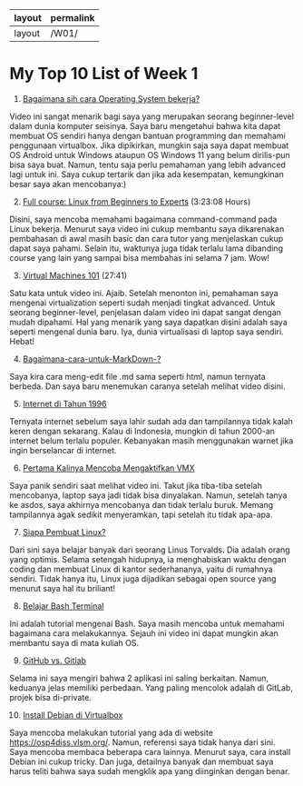 | layout | permalink |
| --- | --- |
| layout | /W01/ |


# My Top 10 List of Week 1

1. [Bagaimana sih cara Operating System bekerja?](https://www.youtube.com/watch?v=6MJUGVFAXKg)

Video ini sangat menarik bagi saya yang merupakan seorang beginner-level dalam dunia komputer seisinya. Saya baru mengetahui bahwa kita dapat membuat OS sendiri hanya dengan bantuan programming dan memahami penggunaan virtualbox. Jika dipikirkan, mungkin saja saya dapat membuat OS Android untuk Windows ataupun OS Windows 11 yang belum dirilis-pun bisa saya buat. Namun, tentu saja perlu pemahaman yang lebih advanced lagi untuk ini. Saya cukup tertarik dan jika ada kesempatan, kemungkinan besar saya akan mencobanya:)

2. [Full course: Linux from Beginners to Experts](https://www.youtube.com/watch?v=2PGnYjbYuUo) (3:23:08 Hours)

Disini, saya mencoba memahami bagaimana command-command pada Linux bekerja. Menurut saya video ini cukup membantu saya dikarenakan pembahasan di awal masih basic dan cara 
tutor yang menjelaskan cukup dapat saya pahami. Selain itu, waktunya juga tidak terlalu lama dibanding course yang lain yang sampai bisa membahas ini selama 7 jam. Wow!

3. [Virtual Machines 101](https://www.youtube.com/watch?v=wX75Z-4MEoM) (27:41)

Satu kata untuk video ini. Ajaib. Setelah menonton ini, pemahaman saya mengenai virtualization seperti sudah menjadi tingkat advanced. Untuk seorang beginner-level, penjelasan 
dalam video ini dapat sangat dengan mudah dipahami. Hal yang menarik yang saya dapatkan disini adalah saya seperti mengenal dunia baru. Iya, dunia virtualisasi di laptop saya
sendiri. Hebat!

4. [Bagaimana-cara-untuk-MarkDown-?](https://www.youtube.com/watch?v=eJojC3lSkwg)

Saya kira cara meng-edit file .md sama seperti html, namun ternyata berbeda. Dan saya baru menemukan caranya setelah melihat video disini.

5. [Internet di Tahun 1996](https://www.youtube.com/watch?v=ojT0gQHeyJQ&t=192s)

Ternyata internet sebelum saya lahir sudah ada dan tampilannya tidak kalah keren dengan sekarang. Kalau di Indonesia, mungkin di tahun 2000-an internet belum terlalu populer. Kebanyakan masih menggunakan warnet jika ingin berselancar di internet.

6. [Pertama Kalinya Mencoba Mengaktifkan VMX](https://www.youtube.com/watch?v=MOuTxfzCvMY)

Saya panik sendiri saat melihat video ini. Takut jika tiba-tiba setelah mencobanya, laptop saya jadi tidak bisa dinyalakan. Namun, setelah tanya ke asdos, saya akhirnya mencobanya dan tidak terlalu buruk. Memang tampilannya agak sedikit menyeramkan, tapi setelah itu tidak apa-apa.

7. [Siapa Pembuat Linux?](https://www.youtube.com/watch?v=o8NPllzkFhE)

Dari sini saya belajar banyak dari seorang Linus Torvalds. Dia adalah orang yang optimis. Selama setengah hidupnya, ia menghabiskan waktu dengan coding dan membuat Linux di kantor sederhananya, yaitu di rumahnya sendiri. Tidak hanya itu, Linux juga dijadikan sebagai open source yang menurut saya hal itu briliant!

8. [Belajar Bash Terminal](https://www.youtube.com/watch?v=oxuRxtrO2Ag)

Ini adalah tutorial mengenai Bash. Saya masih mencoba untuk memahami bagaimana cara melakukannya. Sejauh ini video ini dapat mungkin akan membantu saya di mata kuliah OS. 

9. [GitHub vs. Gitlab](https://www.codepolitan.com/github-vs-gitlab-kamu-pilih-mana-58808e62c2b28)

Selama ini saya mengiri bahwa 2 aplikasi ini saling berkaitan. Namun, keduanya jelas memiliki perbedaan. Yang paling mencolok adalah di GitLab, projek bisa di-private. 

10. [Install Debian di Virtualbox]()

Saya mencoba melakukan tutorial yang ada di website https://osp4diss.vlsm.org/. Namun, referensi saya tidak hanya dari sini. Saya mencoba membaca beberapa cara lainnya. Menurut saya, cara install Debian ini cukup tricky. Dan juga, detailnya banyak dan membuat saya harus teliti bahwa saya sudah mengklik apa yang diinginkan dengan benar.

